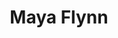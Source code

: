 ---
layout: page
title: Maya Flynn
description: Grinnell '26, CS/Math. Summer '24
img: assets/img/photo_5.jpeg
importance: 1
category: alumni
related_publications: false
---